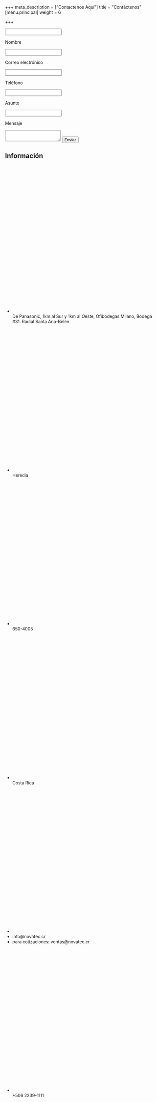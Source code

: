 +++
meta_description = ["Contactenos Aquí"]
title = "Contáctenos"
[menu.principal]
weight = 6

+++
<div class="container-container">

<div class="contact-form-left">

<form class="contact-form" name="contacto" action="gracias" netlify-honeypot="adios" netlify>

<p class="visually-hidden">

<label><input name="adios"></label>

</p>

<label for="nombre" class="requerido">Nombre</label>

<input type="text" name="nombre" id="nombre" required/>

<label for="email" class="requerido">Correo electrónico</label>

<input type="text" name="email" id="email" required/>

<label for="telefono" class="requerido">Teléfono</label>

<input type="text" name="telefono" id="telefono" required/>

<label for="subject">Asunto</label>

<input type="text" name="subject" id="subject" />

<label for="mensaje" class="requerido">Mensaje</label>

<textarea name="mensaje" required></textarea>

<input type="submit" value="Enviar" class="btn btn-primary" id="mensaje" />

</form>

</div>

<div class="contact-info"> <h2>Información</h2> <ul> <li> <svg viewBox="0 0 8 8" class="icon"> <use xlink:href="/open-iconic.svg#map-marker"></use> </svg> De Panasonic, 1km al Sur y 1km al Oeste, Ofibodegas Milano, Bodega #31. Radial Santa Ana-Belén </li> <li> <svg viewBox="0 0 8 8" class="icon"> <use xlink:href="/open-iconic.svg#location"></use> </svg> Heredia </li> <li> <svg viewBox="0 0 8 8" class="icon"> <use xlink:href="/open-iconic.svg#inbox"></use> </svg> 650-4005 </li> <li> <svg viewBox="0 0 8 8" class="icon"> <use xlink:href="/open-iconic.svg#globe"></use> </svg> Costa Rica </li> <li> <svg viewBox="0 0 8 8" class="icon"> <use xlink:href="/open-iconic.svg#envelope-closed"></use> </svg>

<li>info@novatec.cr</li>

<li>para cotizaciones: ventas@novatec.cr</li>

</li> <li> <svg viewBox="0 0 8 8" class="icon"> <use xlink:href="/open-iconic.svg#phone"></use> </svg> +506 2239-1111 </li> <li> <svg viewBox="0 0 8 8" class="icon"> <use xlink:href="/open-iconic.svg#phone"></use> </svg> +506 2239-1212 </li> </ul> </div></div>